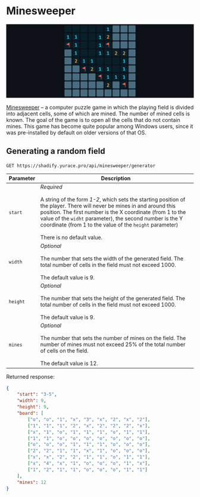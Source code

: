 # Minesweeper

<p align="center"><img src="../images/minesweeper.png" alt="Minesweeper"/></p>

[Minesweeper](<https://en.wikipedia.org/wiki/Minesweeper_(video_game)>) – a computer puzzle game in which the playing field is divided into adjacent cells, some of which are mined. The number of mined cells is known. The goal of the game is to open all the cells that do not contain mines. This game has become quite popular among Windows users, since it was pre-installed by default on older versions of that OS.

## Generating a random field

```nginx
GET https://shadify.yurace.pro/api/minesweeper/generator
```

| Parameter | Description                                                                                                                                                                                                                                                                                                                                                           |
| --------- | --------------------------------------------------------------------------------------------------------------------------------------------------------------------------------------------------------------------------------------------------------------------------------------------------------------------------------------------------------------------- |
| `start`   | _Required_ <br><br> A string of the form _1-2_, which sets the starting position of the player. There will never be mines in and around this position. The first number is the X coordinate (from 1 to the value of the `widht` parameter), the second number is the Y coordinate (from 1 to the value of the `height` parameter) <br><br> There is no default value. |
| `width`   | _Optional_ <br><br> The number that sets the width of the generated field. The total number of cells in the field must not exceed 1000. <br><br> The default value is 9.                                                                                                                                                                                              |
| `height`  | _Optional_ <br><br> The number that sets the height of the generated field. The total number of cells in the field must not exceed 1000. <br><br> The default value is 9.                                                                                                                                                                                             |
| `mines`   | _Optional_ <br><br> The number that sets the number of mines on the field. The number of mines must not exceed 25% of the total number of cells on the field. <br><br> The default value is 12.                                                                                                                                                                       |

Returned response:

```json
{
    "start": "3-5",
    "width": 9,
    "height": 9,
    "board": [
        ["o", "o", "1", "x", "3", "x", "2", "x", "2"],
        ["1", "1", "1", "2", "x", "2", "2", "2", "x"],
        ["x", "1", "o", "1", "1", "1", "o", "1", "1"],
        ["1", "1", "o", "o", "o", "o", "o", "o", "o"],
        ["o", "o", "o", "1", "1", "1", "o", "o", "o"],
        ["2", "2", "1", "1", "x", "1", "o", "o", "o"],
        ["x", "x", "2", "2", "1", "1", "o", "1", "1"],
        ["x", "4", "x", "1", "o", "o", "o", "1", "x"],
        ["1", "2", "1", "1", "o", "o", "o", "1", "1"]
    ],
    "mines": 12
}
```
